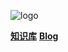 ![logo](https://mzbswh.github.io/images/nameImgs/mbw1.png)

[**知识库**](https://mzbswh.github.io/knowledge/)
[**Blog**](https://mzbswh.github.io/blog/)
<br>
<!-- [**开启探索之旅**](README.md) -->